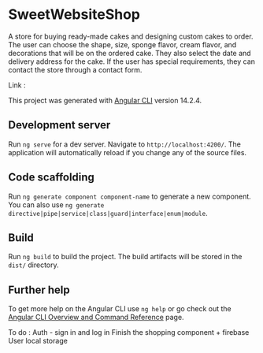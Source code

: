 # SweetWebsiteShop

A store for buying ready-made cakes and designing custom cakes to order. The user can choose the shape, size, sponge flavor, cream flavor, and decorations that will be on the ordered cake. They also select the date and delivery address for the cake. If the user has special requirements, they can contact the store through a contact form.


Link : 

This project was generated with [Angular CLI](https://github.com/angular/angular-cli) version 14.2.4.

## Development server

Run `ng serve` for a dev server. Navigate to `http://localhost:4200/`. The application will automatically reload if you change any of the source files.

## Code scaffolding

Run `ng generate component component-name` to generate a new component. You can also use `ng generate directive|pipe|service|class|guard|interface|enum|module`.

## Build

Run `ng build` to build the project. The build artifacts will be stored in the `dist/` directory.

## Further help

To get more help on the Angular CLI use `ng help` or go check out the [Angular CLI Overview and Command Reference](https://angular.io/cli) page.

To do : 
Auth - sign in and log in
Finish the shopping component + firebase 
User local storage 


